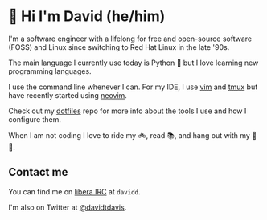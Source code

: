 # 👋 Hi I'm David (he/him)

I'm a software engineer with a lifelong for free and open-source software (FOSS) and Linux since switching to Red Hat Linux in the late '90s.

The main language I currently use today is Python 🐍 but I love learning new programming languages.

I use the command line whenever I can. For my IDE, I use [vim](https://www.vim.org/) and 
[tmux](https://github.com/tmux/tmux) but have recently started using [neovim](https://neovim.io/).

Check out my [dotfiles](https://github.com/daviddavis/dotfiles) repo
for more info about the tools I use and how I configure them.

When I am not coding I love to ride my 🚲, read 📚, and hang out with my 🐶🐶.

## Contact me

You can find me on [libera IRC](https://libera.chat/) at `davidd`.

I'm also on Twitter at [@davidtdavis](https://twitter.com/davidtdavis).
